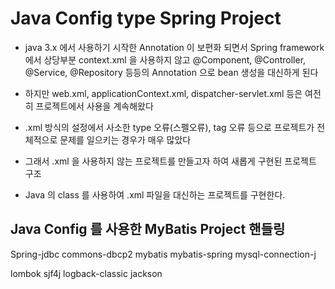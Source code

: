 # Java Config type Spring Project
* java 3.x 에서 사용하기 시작한 Annotation 이 보편화 되면서 Spring framework 에서 상당부분
 context.xml 을 사용하지 않고 @Component, @Controller, @Service, @Repository 등등의 Annotation 으로 bean 생성을 대신하게 된다
* 하지만 web.xml, applicationContext.xml, dispatcher-servlet.xml 등은 여전히 프로젝트에서 사용을 계속해왔다
* .xml 방식의 설정에서 사소한 type 오류(스펠오류), tag 오류 등으로 프로젝트가 전체적으로 문제를 일으키는 경우가 매우 많았다
* 그래서 .xml 을 사용하지 않는 프로젝트를 만들고자 하여 새롭게 구현된 프로젝트 구조

* Java 의 class 를 사용하여 .xml 파일을 대신하는 프로젝트를 구현한다.

## Java Config 를 사용한 MyBatis Project 핸들링
  Spring-jdbc
  commons-dbcp2
  mybatis
  mybatis-spring
  mysql-connection-j

  lombok
  sjf4j
  logback-classic
  jackson
  